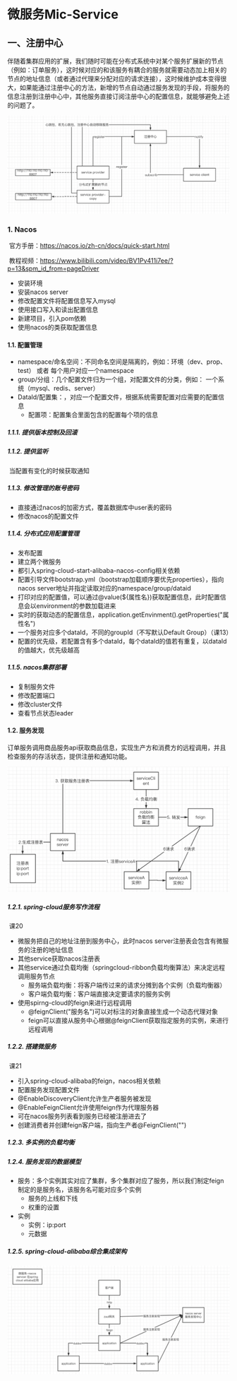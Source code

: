 # 微服务Mic-Service

## 一、注册中心

伴随着集群应用的扩展，我们随时可能在分布式系统中对某个服务扩展新的节点（例如：订单服务），这时候对应的和该服务有耦合的服务就需要动态加上相关的节点的地址信息（或者通过代理来分配对应的请求连接），这时候维护成本变得很大，如果能通过注册中心的方法，新增的节点自动通过服务发现的手段，将服务的信息注册到注册中心中，其他服务直接订阅注册中心的配置信息，就能够避免上述的问题了。

![register-center](resource/image/register-center.png)

### 1. Nacos

​	官方手册：https://nacos.io/zh-cn/docs/quick-start.html

​	教程视频：https://www.bilibili.com/video/BV1Pv411i7ee/?p=13&spm_id_from=pageDriver

- 安装环境
- 安装nacos server
- 修改配置文件将配置信息写入mysql
- 使用接口写入和读出配置信息
- 新建项目，引入pom依赖
- 使用nacos的类获取配置信息

#### 1.1. 配置管理

- namespace/命名空间：不同命名空间是隔离的，例如：环境（dev、prop、test） 或者 每个用户对应一个namespace
- group/分组：几个配置文件归为一个组，对配置文件的分类，例如： 一个系统（mysql、redis、server）
- DataId/配置集：，对应一个配置文件，根据系统需要配置对应需要的配置信息
  - 配置项：配置集合里面包含的配置每个项的信息

##### 1.1.1. 提供版本控制及回滚

##### 1.1.2. 提供监听

​	当配置有变化的时候获取通知

##### 1.1.3. 修改管理的账号密码

- 直接通过nacos的加密方式，覆盖数据库中user表的密码
- 修改nacos的配置文件

##### 1.1.4. 分布式应用配置管理

- 发布配置
- 建立两个微服务
- 都引入spring-cloud-start-alibaba-nacos-config相关依赖
- 配置引导文件bootstrap.yml（bootstrap加载顺序要优先properties），指向nacos server地址并指定读取对应的namespace/group/dataid
- 打印对应的配置值，可以通过@value(${属性名})获取配置信息，此时配置信息会以environment的参数加载进来
- 实时的获取动态的配置信息，application.getEnvinment().getProperties("属性名")
- 一个服务对应多个dataId，不同的groupId（不写默认Default Group）（课13）
- 配置的优先级，若配置含有多个dataId，每个dataId的值若有重复，以dataId的值越大，优先级越高

##### 1.1.5. nacos集群部署

- 复制服务文件
- 修改配置端口
- 修改cluster文件
- 查看节点状态leader

#### 1.2. 服务发现

​	订单服务调用商品服务api获取商品信息，实现生产方和消费方的远程调用，并且检查服务的存活状态，提供注册和通知功能。

![register-nacos-server](resource/image/register-nacos-server.png)

##### 1.2.1. spring-cloud服务写作流程

​	课20

- 微服务把自己的地址注册到服务中心，此时nacos server注册表会包含有微服务的注册的地址信息
- 其他service获取nacos注册表
- 其他service通过负载均衡（springcloud-ribbon负载均衡算法）来决定远程调用服务节点
  - 服务端负载均衡：将客户端传过来的请求分摊到各个实例（负载均衡器）
  - 客户端负载均衡：客户端直接决定要请求的服务实例
- 使用spirng-cloud的feign来进行远程调用
  - @feignClient("服务名")可以对标注的对象直接生成一个动态代理对象
  - feign可以直接从服务中心根据@feignClient获取指定服务的实例，来进行远程调用

##### 1.2.2. 搭建微服务

​	课21

- 引入spring-cloud-alibaba的feign，nacos相关依赖
- 配置服务发现配置文件
- @EnableDiscoveryClient允许生产者服务被发现
- @EnableFeignClient允许使用feign作为代理服务器
- 可在nacos服务列表看到服务已经被注册进去了
- 创建消费者并创建feign客户端，指向生产者@FeignClient("")

##### 1.2.3. 多实例的负载均衡

##### 1.2.4. 服务发现的数据模型

- 服务：多个实例其实对应了集群，多个集群对应了服务，所以我们制定feign制定的是服务名，该服务名可能对应多个实例
  - 服务的上线和下线
  - 权重的设置
- 实例
  - 实例：ip:port
  - 元数据

##### 1.2.5. spring-cloud-alibaba综合集成架构

![nacos-spring-cloud-alibaba](resource/image/nacos-spring-cloud-alibaba.png)



